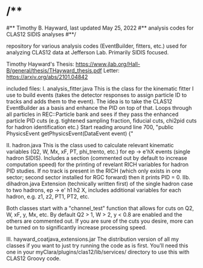 # /**
#** Timothy B. Hayward, last updated May 25, 2022
#** analysis codes for CLAS12 SIDIS analyses
#**/


repository for various analysis codes (EventBuilder, fitters, etc.) used for analyzing CLAS12 data at Jefferson Lab. Primarily SIDIS focused.


Timothy Hayward's
Thesis: https://www.jlab.org/Hall-B/general/thesis/THayward_thesis.pdf
Letter: https://arxiv.org/abs/2101.04842


included files: 
I. analysis_fitter.java
  This is the class for the kinematic fitter I use to build events (takes the detector responses to assign particle ID to tracks and adds them to the event). 
  The idea is to take the CLAS12 EventBuilder as a basis and enhance the PID on top of that.
  Loops through all particles in REC::Particle bank and sees if they pass the enhanced particle PID cuts (e.g. tightened sampling fraction, fiducial cuts, chi2pid cuts for hadron identification etc.)
  Start reading around line 700, "public PhysicsEvent getPhysicsEvent(DataEvent event) {"
 
  
II. hadron.java 
  This is the class used to calculate relevant kinematic variables (Q2, W, Mx, xF, PT, phi_trento, etc.)  for ep -> e'hX events (single hadron SIDIS). Includes a section (commented out by default to increase computation speed) for the printing of revelant RICH variables for hadron PID studies. If no track is present in the RICH (which only exists in one sector; second sector installed for RGC forward) then it prints PID = 0.
IIb. dihadron.java
  Extension (technically written first) of the single hadron case to two hadrons, ep -> e' h1 h2 X, includes additional variables for each hadron, e.g. z1, z2, PT1, PT2, etc.
  
  Both classes start with a "channel_test" function that allows for cuts on Q2, W, xF, y, Mx, etc. By default Q2 > 1, W > 2, y < 0.8 are enabled and the others are commented out. If you are sure of the cuts you desire, more can be turned on to significantly increase processing speed.
  
  
III. hayward_coatjava_extensions.jar
  The distribution version of all my classes if you want to just try running the code as is first. You'll need this one in your 
  myClara/plugins/clas12/lib/services/ directory to use this with CLAS12 Groovy code.
